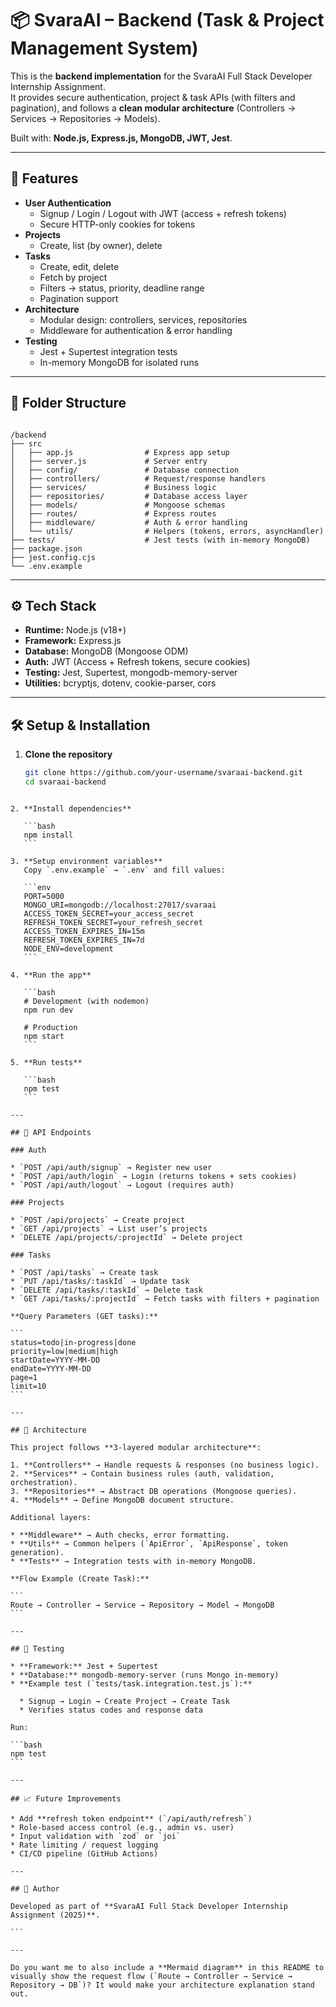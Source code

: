 
# 📦 SvaraAI – Backend (Task & Project Management System)

This is the **backend implementation** for the SvaraAI Full Stack Developer Internship Assignment.  
It provides secure authentication, project & task APIs (with filters and pagination), and follows a **clean modular architecture** (Controllers → Services → Repositories → Models).  

Built with: **Node.js, Express.js, MongoDB, JWT, Jest**.  

---

## 🚀 Features

- **User Authentication**
  - Signup / Login / Logout with JWT (access + refresh tokens)
  - Secure HTTP-only cookies for tokens
- **Projects**
  - Create, list (by owner), delete
- **Tasks**
  - Create, edit, delete
  - Fetch by project
  - Filters → status, priority, deadline range
  - Pagination support
- **Architecture**
  - Modular design: controllers, services, repositories
  - Middleware for authentication & error handling
- **Testing**
  - Jest + Supertest integration tests
  - In-memory MongoDB for isolated runs

---

## 📂 Folder Structure

```

/backend
├── src
│   ├── app.js                # Express app setup
│   ├── server.js             # Server entry
│   ├── config/               # Database connection
│   ├── controllers/          # Request/response handlers
│   ├── services/             # Business logic
│   ├── repositories/         # Database access layer
│   ├── models/               # Mongoose schemas
│   ├── routes/               # Express routes
│   ├── middleware/           # Auth & error handling
│   └── utils/                # Helpers (tokens, errors, asyncHandler)
├── tests/                    # Jest tests (with in-memory MongoDB)
├── package.json
├── jest.config.cjs
└── .env.example

````

---

## ⚙️ Tech Stack

- **Runtime:** Node.js (v18+)
- **Framework:** Express.js
- **Database:** MongoDB (Mongoose ODM)
- **Auth:** JWT (Access + Refresh tokens, secure cookies)
- **Testing:** Jest, Supertest, mongodb-memory-server
- **Utilities:** bcryptjs, dotenv, cookie-parser, cors

---

## 🛠️ Setup & Installation

1. **Clone the repository**
   ```bash
   git clone https://github.com/your-username/svaraai-backend.git
   cd svaraai-backend
````

2. **Install dependencies**

   ```bash
   npm install
   ```

3. **Setup environment variables**
   Copy `.env.example` → `.env` and fill values:

   ```env
   PORT=5000
   MONGO_URI=mongodb://localhost:27017/svaraai
   ACCESS_TOKEN_SECRET=your_access_secret
   REFRESH_TOKEN_SECRET=your_refresh_secret
   ACCESS_TOKEN_EXPIRES_IN=15m
   REFRESH_TOKEN_EXPIRES_IN=7d
   NODE_ENV=development
   ```

4. **Run the app**

   ```bash
   # Development (with nodemon)
   npm run dev

   # Production
   npm start
   ```

5. **Run tests**

   ```bash
   npm test
   ```

---

## 🔑 API Endpoints

### Auth

* `POST /api/auth/signup` → Register new user
* `POST /api/auth/login` → Login (returns tokens + sets cookies)
* `POST /api/auth/logout` → Logout (requires auth)

### Projects

* `POST /api/projects` → Create project
* `GET /api/projects` → List user’s projects
* `DELETE /api/projects/:projectId` → Delete project

### Tasks

* `POST /api/tasks` → Create task
* `PUT /api/tasks/:taskId` → Update task
* `DELETE /api/tasks/:taskId` → Delete task
* `GET /api/tasks/:projectId` → Fetch tasks with filters + pagination

**Query Parameters (GET tasks):**

```
status=todo|in-progress|done
priority=low|medium|high
startDate=YYYY-MM-DD
endDate=YYYY-MM-DD
page=1
limit=10
```

---

## 🧱 Architecture

This project follows **3-layered modular architecture**:

1. **Controllers** → Handle requests & responses (no business logic).
2. **Services** → Contain business rules (auth, validation, orchestration).
3. **Repositories** → Abstract DB operations (Mongoose queries).
4. **Models** → Define MongoDB document structure.

Additional layers:

* **Middleware** → Auth checks, error formatting.
* **Utils** → Common helpers (`ApiError`, `ApiResponse`, token generation).
* **Tests** → Integration tests with in-memory MongoDB.

**Flow Example (Create Task):**

```
Route → Controller → Service → Repository → Model → MongoDB
```

---

## 🧪 Testing

* **Framework:** Jest + Supertest
* **Database:** mongodb-memory-server (runs Mongo in-memory)
* **Example test (`tests/task.integration.test.js`):**

  * Signup → Login → Create Project → Create Task
  * Verifies status codes and response data

Run:

```bash
npm test
```

---

## 📈 Future Improvements

* Add **refresh token endpoint** (`/api/auth/refresh`)
* Role-based access control (e.g., admin vs. user)
* Input validation with `zod` or `joi`
* Rate limiting / request logging
* CI/CD pipeline (GitHub Actions)

---

## 👤 Author

Developed as part of **SvaraAI Full Stack Developer Internship Assignment (2025)**.

```

---

Do you want me to also include a **Mermaid diagram** in this README to visually show the request flow (`Route → Controller → Service → Repository → DB`)? It would make your architecture explanation stand out.

